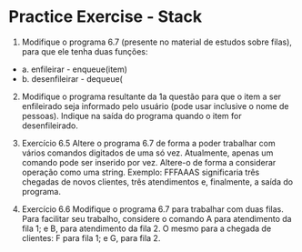 # Practice Exercise - Stack

1. Modifique o programa 6.7 (presente no material de estudos sobre filas), para que ele tenha duas funções:
 - a. enfileirar - enqueue(item)
 - b. desenfileirar - dequeue(

2. Modifique o programa resultante da 1a questão para que o item a ser enfileirado seja informado pelo usuário (pode usar inclusive o nome de pessoas). Indique na saída do programa quando o item for desenfileirado.

3. Exercício 6.5 Altere o programa 6.7 de forma a poder trabalhar com vários comandos digitados de uma só vez. Atualmente, apenas um comando pode ser inserido por vez. Altere-o de forma a considerar operação como uma string.
Exemplo: FFFAAAS significaria três chegadas de novos clientes, três atendimentos e, finalmente, a saída do programa.

4. Exercício 6.6 Modifique o programa 6.7 para trabalhar com duas filas. Para facilitar seu trabalho, considere o comando A para atendimento da fila 1; e B, para atendimento da fila 2. O mesmo para a chegada de clientes: F para fila 1; e G, para fila 2.